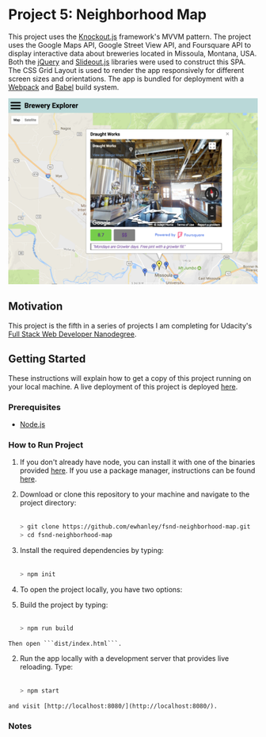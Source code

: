 # Project 5: Neighborhood Map

This project uses the [Knockout.js](http://knockoutjs.com/) framework's MVVM pattern. The project uses the Google Maps API, Google Street View API, and Foursquare API to display interactive data about breweries located in Missoula, Montana, USA. Both the [jQuery](https://jquery.com/) and [Slideout.js](https://slideout.js.org/) libraries were used to construct this SPA. The CSS Grid Layout is used to render the app responsively for different screen sizes and orientations. The app is bundled for deployment with a [Webpack](https://webpack.github.io/) and [Babel](https://babeljs.io/) build system.

![Screenshot with Street View panorama and Foursquare details](screenshot.png)

## Motivation

This project is the fifth in a series of projects I am completing for Udacity's [Full Stack Web Developer Nanodegree](https://www.udacity.com/course/full-stack-web-developer-nanodegree--nd004).

## Getting Started

These instructions will explain how to get a copy of this project running on your local machine. A live deployment of this project is deployed [here](https://ewhanley.github.io/fsnd-neighborhood-map/).

### Prerequisites

* [Node.js](https://nodejs.org/en/)

### How to Run Project

1. If you don't already have node, you can install it with one of the binaries provided [here](https://nodejs.org/en/download/). If you use a package manager, instructions can be found [here](https://nodejs.org/en/download/package-manager/).

2. Download or clone this repository to your machine and navigate to the project directory:

    ```bash
  
    > git clone https://github.com/ewhanley/fsnd-neighborhood-map.git
    > cd fsnd-neighborhood-map
    ```
  
3. Install the required dependencies by typing:
 
    ```bash
  
    > npm init
    ```
  
4. To open the project locally, you have two options:
  1. Build the project by typing:
  
      ```bash
    
      > npm run build
      ```
    
    Then open ```dist/index.html```.
  
  2. Run the app locally with a development server that provides live reloading. Type:
  
      ```bash
    
      > npm start
      ```
    
    and visit [http://localhost:8080/](http://localhost:8080/).

### Notes
